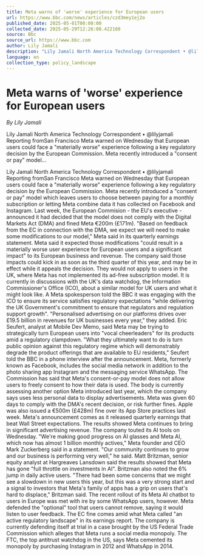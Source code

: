 ```yaml
---
title: Meta warns of 'worse' experience for European users
url: https://www.bbc.com/news/articles/czd3mey1ej2o
published_date: 2025-05-01T00:00:00
collected_date: 2025-05-29T12:26:08.422160
source: Bbc
source_url: https://www.bbc.com
author: Lily Jamali
description: "Lily Jamali North America Technology Correspondent • @lilyjamali Reporting fromSan Francisco Meta warned on Wednesday that European users could face a \"materially worse\" experience following a key regulatory decision by the European Commission. Meta recently introduced a \"consent or pay\" model..."
language: en
collection_type: policy_landscape
---
```


# Meta warns of 'worse' experience for European users

*By Lily Jamali*

Lily Jamali North America Technology Correspondent • @lilyjamali Reporting fromSan Francisco Meta warned on Wednesday that European users could face a "materially worse" experience following a key regulatory decision by the European Commission. Meta recently introduced a "consent or pay" model...

Lily Jamali North America Technology Correspondent • @lilyjamali Reporting fromSan Francisco Meta warned on Wednesday that European users could face a "materially worse" experience following a key regulatory decision by the European Commission. Meta recently introduced a "consent or pay" model which leaves users to choose between paying for a monthly subscription or letting Meta combine data it has collected on Facebook and Instagram. Last week, the European Commision - the EU's executive - announced it had decided that the model does not comply with the Digital Markets Act (DMA) and fined Meta €200m (£171m). "Based on feedback from the EC in connection with the DMA, we expect we will need to make some modifications to our model," Meta said in its quarterly earnings statement. Meta said it expected those modifications "could result in a materially worse user experience for European users and a significant impact" to its European business and revenue. The company said those impacts could kick in as soon as the third quarter of this year, and may be in effect while it appeals the decision. They would not apply to users in the UK, where Meta has not implemented its ad-free subscription model. It is currently in discussions with the UK's data watchdog, the Information Commissioner's Office (ICO), about a similar model for UK users and what it might look like. A Meta spokesperson told the BBC it was engaging with the ICO to ensure its service satisfies regulatory expectations "while delivering the UK Government's commitment to ensure that regulators and regulation support growth". "Personalised advertising on our platforms drives over £19.5 billion in revenues for UK businesses every year," they added. Eric Seufert, analyst at Mobile Dev Memo, said Meta may be trying to strategically turn European users into "vocal cheerleaders" for its products amid a regulatory clampdown. "What they ultimately want to do is turn public opinion against this regulatory regime which will demonstrably degrade the product offerings that are available to EU residents," Seufert told the BBC in a phone interview after the announcement. Meta, formerly known as Facebook, includes the social media network in addition to the photo sharing app Instagram and the messaging service WhatsApp. The Commission has said that Meta's consent-or-pay model does not allow users to freely consent to how their data is used. The body is currently assessing another option Meta introduced last year, which the company says uses less personal data to display advertisements. Meta was given 60 days to comply with the DMA's recent decision, or risk further fines. Apple was also issued a €500m (£428m) fine over its App Store practices last week. Meta's announcement comes as it released quarterly earnings that beat Wall Street expectations. The results showed Meta continues to bring in significant advertising revenue. The company touted its AI tools on Wednesday. "We're making good progress on AI glasses and Meta AI, which now has almost 1 billion monthly actives," Meta founder and CEO Mark Zuckerberg said in a statement. "Our community continues to grow and our business is performing very well," he said. Matt Britzman, senior equity analyst at Hargreaves Lansdown said the results showed that Meta has gone "full throttle on investments in AI". Britzman also noted the 6% jump in daily active users. "There had been some concerns that we might see a slowdown in new users this year, but this was a very strong start and a signal to investors that Meta's family of apps has a grip on users that's hard to displace," Britzman said. The recent rollout of its Meta AI chatbot to users in Europe was met with ire by some WhatsApp users, however. Meta defended the "optional" tool that users cannot remove, saying it would listen to user feedback. The EC fine comes amid what Meta called "an active regulatory landscape" in its earnings report. The company is currently defending itself at trial in a case brought by the US Federal Trade Commission which alleges that Meta runs a social media monopoly. The FTC, the top antitrust watchdog in the US, says Meta cemented its monopoly by purchasing Instagram in 2012 and WhatsApp in 2014.